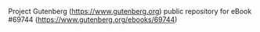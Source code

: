 Project Gutenberg (https://www.gutenberg.org) public repository for
eBook #69744 (https://www.gutenberg.org/ebooks/69744)
